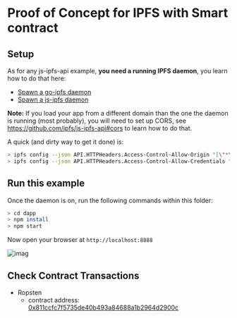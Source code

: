 # Proof of Concept for IPFS with Smart contract

## Setup

As for any js-ipfs-api example, **you need a running IPFS daemon**, you learn how to do that here:

- [Spawn a go-ipfs daemon](https://ipfs.io/docs/getting-started/)
- [Spawn a js-ipfs daemon](https://github.com/ipfs/js-ipfs#usage)

**Note:** If you load your app from a different domain than the one the daemon is running (most probably), you will need to set up CORS, see https://github.com/ipfs/js-ipfs-api#cors to learn how to do that.

A quick (and dirty way to get it done) is:

```bash
> ipfs config --json API.HTTPHeaders.Access-Control-Allow-Origin "[\"*\"]"
> ipfs config --json API.HTTPHeaders.Access-Control-Allow-Credentials "[\"true\"]"
```

## Run this example

Once the daemon is on, run the following commands within this folder:

```bash
> cd dapp
> npm install
> npm start
```

Now open your browser at `http://localhost:8888`

![imag](dapp/img/ipfs-example.gif)



## Check Contract Transactions

- Ropsten
    - contract address: [0x811ccfc7f5735de40b493a84688a1b2964d2900c](https://ropsten.etherscan.io/address/0x811ccfc7f5735de40b493a84688a1b2964d2900c)